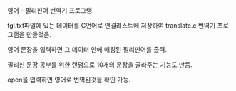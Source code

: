 영어 - 필리핀어 번역기 프로그램

tgl.txt파일에 있는 데이터를 C언어로 연결리스트에 저장하여 translate.c 번역기 프로그램을 만들었음. 

영어 문장을 입력하면 그 데이터 안에 매칭된 필리핀어를 출력.

필리핀 문장 공부를 위한 랜덤으로 10개의 문장을 골라주는 기능도 만듬.

open을 입력하면 영어로 번역된것을 확인 가능.
